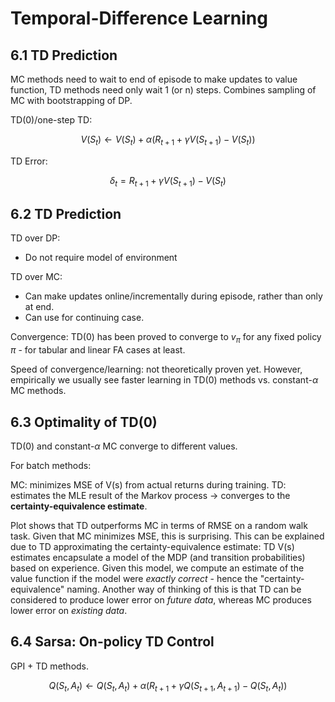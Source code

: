 # Temporal-Difference Learning

## 6.1 TD Prediction

MC methods need to wait to end of episode to make updates to value function, TD methods need only wait 1 (or n) steps. Combines sampling of MC with bootstrapping of DP.

TD(0)/one-step TD:

$$ V(S_t) \leftarrow V(S_t) + \alpha (R_{t+1} + \gamma V(S_{t+1}) - V(S_t)) $$

TD Error:

$$ \delta_t = R_{t+1} + \gamma V(S_{t+1}) - V(S_t) $$

## 6.2 TD Prediction

TD over DP:
- Do not require model of environment

TD over MC: 
- Can make updates online/incrementally during episode, rather than only at end.
- Can use for continuing case.

Convergence: TD(0) has been proved to converge to $v_\pi$ for any fixed policy $\pi$ - for tabular and linear FA cases at least.

Speed of convergence/learning: not theoretically proven yet. However, empirically we usually see faster learning in TD(0) methods vs. constant-$\alpha$ MC methods.

## 6.3 Optimality of TD(0)

TD(0) and constant-$\alpha$ MC converge to different values.

For batch methods:

MC: minimizes MSE of V(s) from actual returns during training.
TD: estimates the MLE result of the Markov process -> converges to the **certainty-equivalence estimate**.

Plot shows that TD outperforms MC in terms of RMSE on a random walk task. Given that MC minimizes MSE, this is surprising. This can be explained due to TD approximating the certainty-equivalence estimate: TD V(s) estimates encapsulate a model of the MDP (and transition probabilities) based on experience. Given this model, we compute an estimate of the value function if the model were _exactly correct_ - hence the "certainty-equivalence" naming. Another way of thinking of this is that TD can be considered to produce lower error on _future data_, whereas MC produces lower error on _existing data_.

## 6.4 Sarsa: On-policy TD Control

GPI + TD methods.

$$ Q(S_t, A_t) \leftarrow Q(S_t, A_t) + \alpha (R_{t+1} + \gamma Q(S_{t+1}, A_{t+1}) - Q(S_t, A_t)) $$
